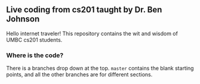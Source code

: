 ## Live coding from cs201 taught by Dr. Ben Johnson

Hello internet traveler!  This repository contains the wit and wisdom of UMBC cs201 students.

### Where is the code?

There is a branches drop down at the top.  `master` contains the blank starting points, and all the other branches are for different sections.